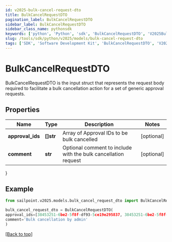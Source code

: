 ```yaml
---
id: v2025-bulk-cancel-request-dto
title: BulkCancelRequestDTO
pagination_label: BulkCancelRequestDTO
sidebar_label: BulkCancelRequestDTO
sidebar_class_name: pythonsdk
keywords: ['python', 'Python', 'sdk', 'BulkCancelRequestDTO', 'V2025BulkCancelRequestDTO'] 
slug: /tools/sdk/python/v2025/models/bulk-cancel-request-dto
tags: ['SDK', 'Software Development Kit', 'BulkCancelRequestDTO', 'V2025BulkCancelRequestDTO']
---
```


# BulkCancelRequestDTO

BulkCancelRequestDTO is the input struct that represents the request body required to facilitate a bulk cancellation action for a set of generic approval requests.

## Properties

Name | Type | Description | Notes
------------ | ------------- | ------------- | -------------
**approval_ids** | **[]str** | Array of Approval IDs to be bulk cancelled | [optional] 
**comment** | **str** | Optional comment to include with the bulk cancellation request | [optional] 
}

## Example

```python
from sailpoint.v2025.models.bulk_cancel_request_dto import BulkCancelRequestDTO

bulk_cancel_request_dto = BulkCancelRequestDTO(
approval_ids=[38453251-6be2-5f8f-df93-5ce19e295837, 38453251-6be2-5f8f-df93-5ce19e295838],
comment='Bulk cancellation by admin'
)

```
[[Back to top]](#) 


